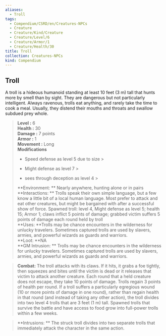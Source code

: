 ```yaml
---
aliases:
  - Troll
tags:
  - Compendium/CSRD/en/Creatures-NPCs
  - Creature
  - Creature/Kind/Creature
  - Creature/Level/6
  - Creature/Armor/1
  - Creature/Health/30
title: Troll
collection: Creatures-NPCs
kind: Compendium
---
```

## Troll  
A troll is a hideous humanoid standing at least 10 feet (3 m) tall that hunts more by smell than by sight. They are dangerous but not particularly intelligent. Always ravenous, trolls eat anything, and rarely take the time to cook a meal. Usually, they distend their mouths and throats and swallow subdued prey whole.  

  
> **Level :** 6  
> **Health :** 30  
> **Damage :** 7 points  
> **Armor :** 1  
> **Movement :** Long  
> **Modifications**  
>- Speed defense as level 5 due to size >
>  
>- Might defense as level 7 >
>  
>- sees through deception as level 4 >
>  
> **Environment: ** Nearly anywhere, hunting alone or in pairs  
> **Interactions: ** Trolls speak their own simple language, but a few know a little bit of a local human language. Most prefer to attack and eat other creatures, but might be bargained with after a successful show of force. Spawned troll: level 4, Might defense as level 5; health 15; Armor 1; claws inflict 5 points of damage;  grabbed victim suffers 5 points of damage each round held by troll  
> **Uses: **Trolls may be chance encounters in the wilderness for unlucky travelers. Sometimes captured trolls are used by slavers, armies, and powerful wizards as guards and warriors.  
> **Loot: **NA  
> **GM Intrusion: ** Trolls may be chance encounters in the wilderness for unlucky travelers. Sometimes captured trolls are used by slavers, armies, and powerful wizards as guards and warriors.  

> **Combat:** 
> The troll attacks with its claws. If it hits, it grabs a foe tightly, then squeezes and bites until the victim is dead or it releases that victim to attack another creature. Each round that a held creature does not escape, they take 10 points of damage. 
Trolls regain 3 points of health per round. If a troll suffers a particularly egregious wound (10 or more points of damage in one round), rather than regain health in that round (and instead of taking any other action), the troll divides into two level 4 trolls that are 3 feet (1 m) tall. Spawned trolls that survive the battle and have access to food grow into full-power trolls within a few weeks.  
  

> **Intrusions: ** 
> The struck troll divides into two separate trolls that immediately attack the character in the same action.  
